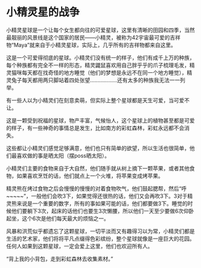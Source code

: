 # 小精灵星的战争

小精灵星球是一个让每个女生都向往的可爱星球，这里有清晰的田园和四季，当然最靓丽的风景线是这个国家的居民——小精灵，被称为42宇宙最可爱的吉祥物“Maya”就来自于小精灵星球，实际上，几乎所有的吉祥物都来自这里。

这是一个可爱得彻底的星球。小精灵们没有统一的样子，他们有成千上万的种族，每个种族都有完全不一样的形态，精灵鼹鼠喜欢用自己胖乎乎的爪子梳理毛发，精灵猫咪每天都在找奇怪的地方睡觉（他们的梦想是永远不在同一个地方睡觉），精灵兔子每天都用两只脚站着四处张望………………还有太多的种族我无法一一列举。

有一些人以为小精灵们在刻意卖萌，但实际上整个星球都是天生可爱，当可爱不让。

这是一颗受到祝福的星球，物产丰富，气候怡人，这个星球上的植物甚至都是可爱的样子，有一些神奇的事情总是发生，比如南方的彩虹森林，彩虹永远都不会消失。

这些都让小精灵们感觉足够满意，他们也只有简单的欲望，所以生活也很简单，他们最喜欢做的事是晒太阳（摆poss晒太阳）。

小精灵们主要的食物来自于大自然，他们随手就从树上摘下一颗苹果，或者其他食物，如果喜欢烹饪的话，他们就点上一个火堆，将苹果变成烤苹果。

精灵熊在烤过食物之后会慢慢的慢慢的对着食物吹气，他们鼓起腮帮，然后“呼\~\~\~\~\~”，一般他们会吹3下，如果觉得还很热的话，他们又会再吹3下。3对于精灵熊来说是一个重要的数字，所有的事如果可能的话，他们都要做3下。睡觉的时候他们要躺下3次，起床的话他们也要生3次懒腰，所以他们一天至少要做6次仰卧起坐，这个6次是他们每天最大的烦恼之一。

风暴和洪荒似乎都遗忘了这颗星球，一切平淡而又有趣得习以为常，小精灵们都是生活的艺术家，他们将将平凡点缀得色彩缤纷，整个星球就像是一座巨大的花园。任何人如果到这颗星球，一定会爱上这里，他们也欢迎所有人。

“背上我的小背包，走到彩虹森林去收集素材。”
